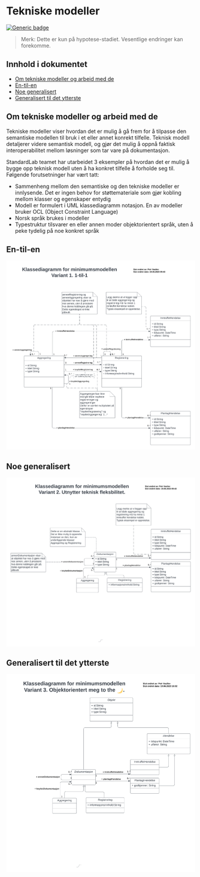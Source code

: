 # Tekniske modeller

[![Generic badge](https://img.shields.io/badge/Status-Kladd-red.svg)](https://shields.io/)

> Merk: Dette er kun på hypotese-stadiet. Vesentlige endringer kan forekomme.

## Innhold i dokumentet

<!-- MarkdownTOC -->

- [Om tekniske modeller og arbeid med de](#om-tekniske-modeller-og-arbeid-med-de)
- [En-til-en](#en-til-en)
- [Noe generalisert](#noe-generalisert)
- [Generalisert til det ytterste](#generalisert-til-det-ytterste)

<!-- /MarkdownTOC -->

## Om tekniske modeller og arbeid med de

Tekniske modeller viser hvordan det er mulig å gå frem for å tilpasse den semantiske modellen til bruk i et eller annet konrekt tilfelle. Teknisk modell detaljerer videre semantisk modell, og gjør det mulig å oppnå faktisk interoperabilitet mellom løsninger som tar vare på dokumentasjon.

StandardLab teamet har utarbeidet 3 eksempler på hvordan det er mulig å bygge opp teknisk modell uten å ha konkret tilfelle å forholde seg til. Følgende forutsetninger har vært tatt:

* Sammenheng mellom den semantiske og den tekniske modeller er innlysende. Det er ingen behov for støttemateriale som gjør kobling mellom klasser og egenskaper entydig
* Modell er formulert i UML klassediagramm notasjon. En av modeller bruker OCL (Object Constraint Language)
* Norsk språk brukes i modeller
* Typestruktur tilsvarer en eller annen moder objektorientert språk, uten å peke tydelig på noe konkret språk

## En-til-en

![Teknisk modell: En-til-en](/standarder/figurer/teknisk-modell-1.png)

## Noe generalisert

![Teknisk modell: Noe generalisert](/standarder/figurer/teknisk-modell-2.png)


## Generalisert til det ytterste

![Teknisk modell: Generalisert](/standarder/figurer/teknisk-modell-3.png)
